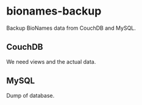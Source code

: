 # bionames-backup

Backup BioNames data from CouchDB and MySQL.

## CouchDB

We need views and the actual data.

## MySQL

Dump of database.
